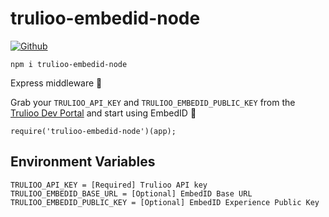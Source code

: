 # trulioo-embedid-node

[![Github](https://github.com/Trulioo/trulioo-embedid-node/workflows/Build/badge.svg)](https://github.com/Trulioo/trulioo-embedid-node/workflows/Build/badge.svg)

`npm i trulioo-embedid-node`

Express middleware 🚀

Grab your `TRULIOO_API_KEY` and `TRULIOO_EMBEDID_PUBLIC_KEY` from the [Trulioo Dev Portal](https://gateway-admin.trulioo.com/) and start using EmbedID 👾

```
require('trulioo-embedid-node')(app);
```

## Environment Variables
```
TRULIOO_API_KEY = [Required] Trulioo API key 
TRULIOO_EMBEDID_BASE_URL = [Optional] EmbedID Base URL
TRULIOO_EMBEDID_PUBLIC_KEY = [Optional] EmbedID Experience Public Key
```